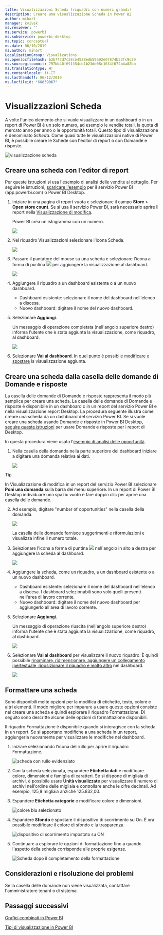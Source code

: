 ```yaml
---
title: Visualizzazioni Scheda (riquadri con numeri grandi)
description: Creare una visualizzazione Scheda in Power BI
author: mihart
manager: kvivek
ms.reviewer: ''
ms.service: powerbi
ms.subservice: powerbi-desktop
ms.topic: conceptual
ms.date: 06/10/2019
ms.author: mihart
LocalizationGroup: Visualizations
ms.openlocfilehash: b3b773d7c28cb4528edb59a92e07874b53fc9c20
ms.sourcegitcommit: 797bb40f691384cb1b23dd08c1634f672b4a82bb
ms.translationtype: HT
ms.contentlocale: it-IT
ms.lasthandoff: 06/12/2019
ms.locfileid: "66839967"
---
```

# <a name="card-visualizations"></a>Visualizzazioni Scheda
A volte l'unico elemento che si vuole visualizzare in un dashboard o in un report di Power BI è un solo numero, ad esempio le vendite totali, la quota di mercato anno per anno o le opportunità totali. Questo tipo di visualizzazione è denominato *Scheda*. Come quasi tutte le visualizzazioni native di Power BI, è possibile creare le Schede con l'editor di report o con Domande e risposte.

![visualizzazione scheda](media/power-bi-visualization-card/pbi-opptuntiescard.png)

## <a name="create-a-card-using-the-report-editor"></a>Creare una scheda con l'editor di report
Per queste istruzioni si usa l'esempio di analisi delle vendite al dettaglio. Per seguire le istruzioni, [scaricare l'esempio](../sample-datasets.md) per il servizio Power BI (app.powerbi.com) o Power BI Desktop.   

1. Iniziare in una pagina di report vuota e selezionare il campo **Store** \> **Open store count**. Se si usa il servizio Power BI, sarà necessario aprire il report nella [Visualizzazione di modifica](../service-interact-with-a-report-in-editing-view.md).

    Power BI crea un istogramma con un numero.

   ![](media/power-bi-visualization-card/pbi-rptnumbertilechart.png)
2. Nel riquadro Visualizzazioni selezionare l'icona Scheda.

   ![](media/power-bi-visualization-card/power-bi-templates.png)
6. Passare il puntatore del mouse su una scheda e selezionare l'icona a forma di puntina ![](media/power-bi-visualization-card/pbi-pintile.png) per aggiungere la visualizzazione al dashboard.

   ![](media/power-bi-visualization-card/power-bi-pin-icon.png)
7. Aggiungere il riquadro a un dashboard esistente o a un nuovo dashboard.

   * Dashboard esistente: selezionare il nome del dashboard nell'elenco a discesa.
   * Nuovo dashboard: digitare il nome del nuovo dashboard.
8. Selezionare **Aggiungi**.

   Un messaggio di operazione completata (nell'angolo superiore destro) informa l'utente che è stata aggiunta la visualizzazione, come riquadro, al dashboard.

   ![](media/power-bi-visualization-card/power-bi-success2.png)
9. Selezionare **Vai al dashboard**. In quel punto è possibile [modificare e spostare](../service-dashboard-edit-tile.md) la visualizzazione aggiunta.


## <a name="create-a-card-from-the-qa-question-box"></a>Creare una scheda dalla casella delle domande di Domande e risposte
La casella delle domande di Domande e risposte rappresenta il modo più semplice per creare una scheda. La casella delle domande di Domande e risposte è disponibile in un dashboard o in un report del servizio Power BI e nella visualizzazione report Desktop. La procedura seguente illustra come creare una scheda da un dashboard del servizio Power BI. Se si vuole creare una scheda usando Domande e risposte in Power BI Desktop, [seguire queste istruzioni](https://powerbi.microsoft.com/blog/power-bi-desktop-december-feature-summary/#QandA) per usare Domande e risposte per i report di Desktop.

In questa procedura viene usato l'[esempio di analisi delle opportunità](../sample-opportunity-analysis.md).

1. Nella casella della domanda nella parte superiore del dashboard iniziare a digitare una domanda relativa ai dati. 

   ![](media/power-bi-visualization-card/power-bi-q-and-a-box.png)

> [!TIP]
> In Visualizzazione di modifica in un report del servizio Power BI selezionare **Poni una domanda** sulla barra dei menu superiore. In un report di Power BI Desktop individuare uno spazio vuoto e fare doppio clic per aprire una casella delle domande.

2. Ad esempio, digitare "number of opportunities" nella casella della domanda.

   ![](media/power-bi-visualization-card/power-bi-q-and-a.png)

   La casella delle domande fornisce suggerimenti e riformulazioni e visualizza infine il numero totale.  
4. Selezionare l'icona a forma di puntina ![](media/power-bi-visualization-card/pbi-pintile.png) nell'angolo in alto a destra per aggiungere la scheda al dashboard.

   ![](media/power-bi-visualization-card/power-bi-pin.png)
5. Aggiungere la scheda, come un riquadro, a un dashboard esistente o a un nuovo dashboard.

   * Dashboard esistente: selezionare il nome del dashboard nell'elenco a discesa. I dashboard selezionabili sono solo quelli presenti nell'area di lavoro corrente.
   * Nuovo dashboard: digitare il nome del nuovo dashboard per aggiungerlo all'area di lavoro corrente.
6. Selezionare **Aggiungi**.

   Un messaggio di operazione riuscita (nell'angolo superiore destro) informa l'utente che è stata aggiunta la visualizzazione, come riquadro, al dashboard.  

   ![](media/power-bi-visualization-card/power-bi-success2.png)
7. Selezionare **Vai al dashboard** per visualizzare il nuovo riquadro. È quindi possibile [rinominare, ridimensionare, aggiungere un collegamento ipertestuale, riposizionare il riquadro e molto altro](../service-dashboard-edit-tile.md) nel dashboard.

   ![](media/power-bi-visualization-card/power-bi-pinned-2.png)




## <a name="format-a-card"></a>Formattare una scheda
Sono disponibili molte opzioni per la modifica di etichette, testo, colore e altri elementi. Il modo migliore per imparare a usare queste opzioni consiste nel creare una scheda e quindi esplorare il riquadro Formattazione. Di seguito sono descritte alcune delle opzioni di formattazione disponibili. 

Il riquadro Formattazione è disponibile quando si interagisce con la scheda in un report. Se si apportano modifiche a una scheda in un report, aggiungerla nuovamente per visualizzare le modifiche nel dashboard. 

1. Iniziare selezionando l'icona del rullo per aprire il riquadro Formattazione. 

    ![scheda con rullo evidenziato](media/power-bi-visualization-card/power-bi-format-card-2.png)
2. Con la scheda selezionata, espandere **Etichetta dati** e modificare colore, dimensioni e famiglia di caratteri. Se si dispone di migliaia di archivi, è possibile usare **Unità visualizzate** per visualizzare il numero di archivi nell'ordine delle migliaia e controllare anche le cifre decimali. Ad esempio, 125,8 migliaia anziché 125.832,00.

3.  Espandere **Etichetta categorie** e modificare colore e dimensioni.

    ![colore blu selezionato](media/power-bi-visualization-card/power-bi-card-format-2.png)

4. Espandere **Sfondo** e spostare il dispositivo di scorrimento su On.  È ora possibile modificare il colore di sfondo e la trasparenza.

    ![dispositivo di scorrimento impostato su ON](media/power-bi-visualization-card/power-bi-format-color-2.png)

5. Continuare a esplorare le opzioni di formattazione fino a quando l'aspetto della scheda corrisponde alle proprie esigenze. 

    ![Scheda dopo il completamento della formattazione](media/power-bi-visualization-card/power-bi-formatted-2.png)


## <a name="considerations-and-troubleshooting"></a>Considerazioni e risoluzione dei problemi
Se la casella delle domande non viene visualizzata, contattare l'amministratore tenant o di sistema.    

## <a name="next-steps"></a>Passaggi successivi
[Grafici combinati in Power BI](power-bi-visualization-combo-chart.md)

[Tipi di visualizzazione in Power BI](power-bi-visualization-types-for-reports-and-q-and-a.md)
